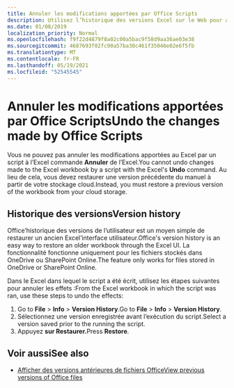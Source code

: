 ```yaml
---
title: Annuler les modifications apportées par Office Scripts
description: Utilisez l’historique des versions Excel sur le Web pour annuler les modifications apportées en exécutant un script.
ms.date: 01/08/2019
localization_priority: Normal
ms.openlocfilehash: f9f22d4879f8a02c00a5bac9f58d9aa36ae03e38
ms.sourcegitcommit: 4687693f02fc90a57ba30c461f35046e02e6f5fb
ms.translationtype: MT
ms.contentlocale: fr-FR
ms.lasthandoff: 05/19/2021
ms.locfileid: "52545545"
---
```

# <a name="undo-the-changes-made-by-office-scripts"></a><span data-ttu-id="2a47c-103">Annuler les modifications apportées par Office Scripts</span><span class="sxs-lookup"><span data-stu-id="2a47c-103">Undo the changes made by Office Scripts</span></span>

<span data-ttu-id="2a47c-104">Vous ne pouvez pas annuler les modifications apportées au Excel par un script à l’Excel commande **Annuler** de l’Excel.</span><span class="sxs-lookup"><span data-stu-id="2a47c-104">You cannot undo changes made to the Excel workbook by a script with the Excel's **Undo** command.</span></span> <span data-ttu-id="2a47c-105">Au lieu de cela, vous devez restaurer une version précédente du manuel à partir de votre stockage cloud.</span><span class="sxs-lookup"><span data-stu-id="2a47c-105">Instead, you must restore a previous version of the workbook from your cloud storage.</span></span>

## <a name="version-history"></a><span data-ttu-id="2a47c-106">Historique des versions</span><span class="sxs-lookup"><span data-stu-id="2a47c-106">Version history</span></span>

<span data-ttu-id="2a47c-107">Office’historique des versions de l’utilisateur est un moyen simple de restaurer un ancien Excel’interface utilisateur.</span><span class="sxs-lookup"><span data-stu-id="2a47c-107">Office's version history is an easy way to restore an older workbook through the Excel UI.</span></span> <span data-ttu-id="2a47c-108">La fonctionnalité fonctionne uniquement pour les fichiers stockés dans OneDrive ou SharePoint Online.</span><span class="sxs-lookup"><span data-stu-id="2a47c-108">The feature only works for files stored in OneDrive or SharePoint Online.</span></span>

<span data-ttu-id="2a47c-109">Dans le Excel dans lequel le script a été écrit, utilisez les étapes suivantes pour annuler les effets :</span><span class="sxs-lookup"><span data-stu-id="2a47c-109">From the Excel workbook in which the script was ran, use these steps to undo the effects:</span></span>

1. <span data-ttu-id="2a47c-110">Go to **File**  >  **Info**  >  **Version History**.</span><span class="sxs-lookup"><span data-stu-id="2a47c-110">Go to **File** > **Info** > **Version History**.</span></span>
2. <span data-ttu-id="2a47c-111">Sélectionnez une version enregistrée avant l’exécution du script.</span><span class="sxs-lookup"><span data-stu-id="2a47c-111">Select a version saved prior to the running the script.</span></span>
3. <span data-ttu-id="2a47c-112">Appuyez **sur Restaurer.**</span><span class="sxs-lookup"><span data-stu-id="2a47c-112">Press **Restore**.</span></span>

## <a name="see-also"></a><span data-ttu-id="2a47c-113">Voir aussi</span><span class="sxs-lookup"><span data-stu-id="2a47c-113">See also</span></span>

- [<span data-ttu-id="2a47c-114">Afficher des versions antérieures de fichiers Office</span><span class="sxs-lookup"><span data-stu-id="2a47c-114">View previous versions of Office files</span></span>](https://support.office.com/article/View-previous-versions-of-Office-files-5c1e076f-a9c9-41b8-8ace-f77b9642e2c2#ID0EABBAAA=Web)
